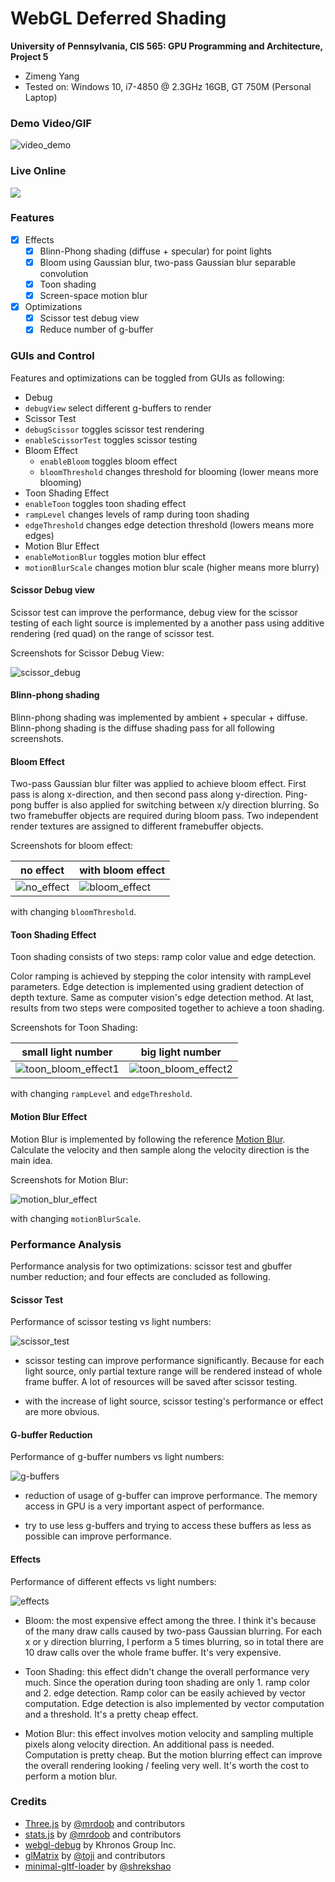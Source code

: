 WebGL Deferred Shading
======================

**University of Pennsylvania, CIS 565: GPU Programming and Architecture, Project 5**

* Zimeng Yang
* Tested on: Windows 10, i7-4850 @ 2.3GHz 16GB, GT 750M (Personal Laptop)

### Demo Video/GIF

![video_demo](screenshots/overview.gif)

### Live Online

[![](img/thumb.png)](https://zimengyang.github.io/Project5-WebGL-Deferred-Shading-with-glTF/)

### Features
* [x] Effects 
  * [x] Blinn-Phong shading (diffuse + specular) for point lights
  * [x] Bloom using Gaussian blur, two-pass Gaussian blur separable convolution
  * [x] Toon shading 
  * [x] Screen-space motion blur
* [x] Optimizations
  * [x] Scissor test debug view
  * [x] Reduce number of g-buffer

### GUIs and Control

Features and optimizations can be toggled from GUIs as following:

* Debug
 * `debugView` select different g-buffers to render
* Scissor Test
 * `debugScissor` toggles scissor test rendering
 * `enableScissorTest` toggles scissor testing
* Bloom Effect
  * `enableBloom` toggles bloom effect
  * `bloomThreshold` changes threshold for blooming (lower means more blooming)
* Toon Shading Effect
 * `enableToon` toggles toon shading effect
 * `rampLevel` changes levels of ramp during toon shading 
 * `edgeThreshold` changes edge detection threshold (lowers means more edges)
* Motion Blur Effect
 * `enableMotionBlur` toggles motion blur effect
 * `motionBlurScale` changes motion blur scale (higher means more blurry)


#### Scissor Debug view

Scissor test can improve the performance, debug view for the scissor testing of each light source is implemented by a another pass using additive rendering (red quad) on the range of scissor test.

Screenshots for Scissor Debug View:

![scissor_debug](screenshots/scissor_debug.gif)

#### Blinn-phong shading 

Blinn-phong shading was implemented by ambient + specular + diffuse. Blinn-phong shading is the diffuse shading pass for all following screenshots.

#### Bloom Effect 

Two-pass Gaussian blur filter was applied to achieve bloom effect. First pass is along x-direction, and then second pass along y-direction. Ping-pong buffer is also applied for switching between x/y direction blurring. So two framebuffer objects are required during bloom pass. Two independent render textures are assigned to different framebuffer objects.

Screenshots for bloom effect:

|no effect| with bloom effect|
|------|------|
|![no_effect](screenshots/no_effect.gif)|![bloom_effect](screenshots/bloom_effect.gif)|

with changing `bloomThreshold`.

#### Toon Shading Effect

Toon shading consists of two steps: ramp color value and edge detection.

Color ramping is achieved by stepping the color intensity with rampLevel parameters.
Edge detection is implemented using gradient detection of depth texture. Same as computer vision's edge detection method. At last, results from two steps were composited together to achieve a toon shading.

Screenshots for Toon Shading:

| small light number| big light number|
|------|------|
|![toon_bloom_effect1](screenshots/toon_bloom_effect1.gif)|![toon_bloom_effect2](screenshots/toon_bloom_effect2.gif)|

with changing `rampLevel` and `edgeThreshold`.


#### Motion Blur Effect
 
Motion Blur is implemented by following the reference [Motion Blur](http://http.developer.nvidia.com/GPUGems3/gpugems3_ch27.html). Calculate the velocity and then sample along the velocity direction is the main idea.

Screenshots for Motion Blur:

![motion_blur_effect](screenshots/motion_blur_effect.gif)

with changing `motionBlurScale`.

### Performance Analysis

Performance analysis for two optimizations: scissor test and gbuffer number reduction; and four effects are concluded as following.

#### Scissor Test

Performance of scissor testing vs light numbers:

![scissor_test](pa/scissor_test.png)

* scissor testing can improve performance significantly. Because for each light source, only partial texture range will be rendered instead of whole frame buffer. A lot of resources will be saved after scissor testing.

* with the increase of light source, scissor testing's performance or effect are more obvious.

#### G-buffer Reduction 

Performance of g-buffer numbers vs light numbers:

![g-buffers](pa/g-buffers.png)

* reduction of usage of g-buffer can improve performance. The memory access in GPU is a very important aspect of performance.

* try to use less g-buffers and trying to access these buffers as less as possible can improve performance.

#### Effects

Performance of different effects vs light numbers:

![effects](pa/effects.png)

* Bloom: the most expensive effect among the three. I think it's because of the many draw calls caused by two-pass Gaussian blurring. For each x or y direction blurring, I perform a 5 times blurring, so in total there are 10 draw calls over the whole frame buffer. It's very expensive.

* Toon Shading: this effect didn't change the overall performance very much. Since the operation during toon shading are only 1. ramp color and 2. edge detection. Ramp color can be easily achieved by vector computation. Edge detection is also implemented by vector computation and a threshold. It's a pretty cheap effect.

* Motion Blur: this effect involves motion velocity and sampling multiple pixels along velocity direction. An additional pass is needed. Computation is pretty cheap. But the motion blurring effect can improve the overall rendering looking / feeling very well. It's worth the cost to perform a motion blur. 


### Credits

* [Three.js](https://github.com/mrdoob/three.js) by [@mrdoob](https://github.com/mrdoob) and contributors
* [stats.js](https://github.com/mrdoob/stats.js) by [@mrdoob](https://github.com/mrdoob) and contributors
* [webgl-debug](https://github.com/KhronosGroup/WebGLDeveloperTools) by Khronos Group Inc.
* [glMatrix](https://github.com/toji/gl-matrix) by [@toji](https://github.com/toji) and contributors
* [minimal-gltf-loader](https://github.com/shrekshao/minimal-gltf-loader) by [@shrekshao](https://github.com/shrekshao)
